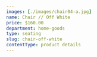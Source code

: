 ```yaml
---
images: [./images/chair04-a.jpg]
name: Chair // Off White
price: $160.00
department: home-goods
type: seating
slug: chair-off-white
contentType: product details
---
```

